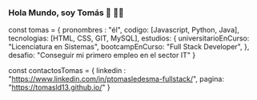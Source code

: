 ### Hola Mundo, soy Tomás 👋 👨‍💻

const tomas = {
  pronombres : "él",
  codigo: [Javascript, Python, Java],
  tecnologias: [HTML, CSS, GIT, MySQL],
  estudios: {
                        universitarioEnCurso: "Licenciatura en Sistemas",
                        bootcampEnCurso: "Full Stack Developer",
                      },
 desafio: "Conseguir mi primero empleo en el sector IT"
}

const contactosTomas = {
  linkedin : "https://www.linkedin.com/in/ptomasledesma-fullstack/",
  pagina: "https://tomasld13.github.io/"
}

<!--
**tomasld13/tomasld13** is a ✨ _special_ ✨ repository because its `README.md` (this file) appears on your GitHub profile.

Here are some ideas to get you started:

- 🔭 I’m currently working on ...
- 🌱 I’m currently learning ...
- 👯 I’m looking to collaborate on ...
- 🤔 I’m looking for help with ...
- 💬 Ask me about ...
- 📫 How to reach me: ...
- 😄 Pronouns: ...
- ⚡ Fun fact: ...
-->

